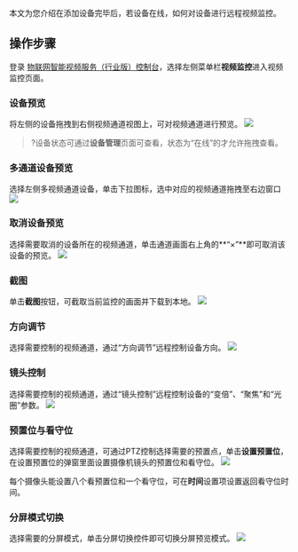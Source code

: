本文为您介绍在添加设备完毕后，若设备在线，如何对设备进行远程视频监控。

## 操作步骤

登录 [物联网智能视频服务（行业版）控制台](https://console.cloud.tencent.com/iot-video-industry)，选择左侧菜单栏**视频监控**进入视频监控页面。

### 设备预览

将左侧的设备拖拽到右侧视频通道视图上，可对视频通道进行预览。
![](https://main.qcloudimg.com/raw/7bacda057048fbe815af4b7ecf6a6ac0.png)

> ?设备状态可通过**设备管理**页面可查看，状态为“在线”的才允许拖拽查看。

### 多通道设备预览

选择左侧多视频通道设备，单击下拉图标，选中对应的视频通道拖拽至右边窗口
![](https://main.qcloudimg.com/raw/acce79ff70c51427df2698bf03e45474.png)

### 取消设备预览

选择需要取消的设备所在的视频通道，单击通道画面右上角的**“×”**即可取消该设备的预览。
![](https://main.qcloudimg.com/raw/c048272746f49423e250af5ab9e17c9f.png)

### 截图

单击**截图**按钮，可截取当前监控的画面并下载到本地。
![](https://main.qcloudimg.com/raw/893ba03ca47b164d6107a70b4f2cc172.png)

### 方向调节

选择需要控制的视频通道，通过“方向调节”远程控制设备方向。
![](https://main.qcloudimg.com/raw/95554cbc5790008cee8448c3abb2a15f.png)

### 镜头控制

选择需要控制的视频通道，通过“镜头控制”远程控制设备的“变倍”、“聚焦”和“光圈”参数。
![](https://main.qcloudimg.com/raw/35c5f5d5171b49bd9ea9ea745f94d081.png)

### 预置位与看守位

选择需要控制的视频通道，可通过PTZ控制选择需要的预置点，单击**设置预置位**，在设置预置位的弹窗里面设置摄像机镜头的预置位和看守位。
![](https://main.qcloudimg.com/raw/48aef8a1f3262e17f96b90842cb075f9.png)

每个摄像头能设置八个看预置位和一个看守位，可在**时间**设置项设置返回看守位时间。

### 分屏模式切换

选择需要的分屏模式，单击分屏切换控件即可切换分屏预览模式。
![](https://main.qcloudimg.com/raw/a0de06430dc951f2f116dfacdc2ed705.png)
